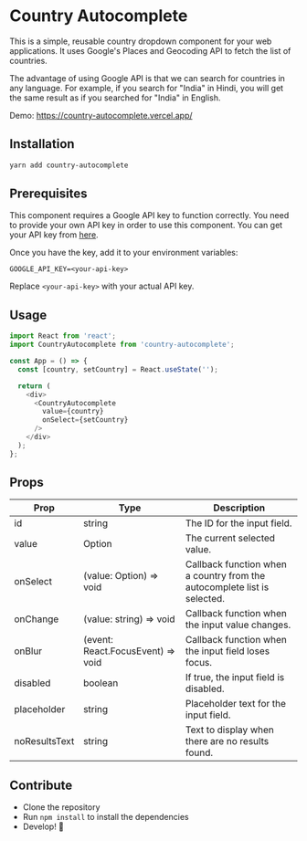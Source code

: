# Country Autocomplete

This is a simple, reusable country dropdown component for your web applications. It uses Google's Places and Geocoding API to fetch the list of countries. 

The advantage of using Google API is that we can search for countries in any language. For example, if you search for "India" in Hindi, you will get the same result as if you searched for "India" in English.

Demo: https://country-autocomplete.vercel.app/

## Installation

```sh
yarn add country-autocomplete
```

## Prerequisites

This component requires a Google API key to function correctly. You need to provide your own API key in order to use this component. You can get your API key from [here](https://developers.google.com/places/web-service/get-api-key).

Once you have the key, add it to your environment variables:

```
GOOGLE_API_KEY=<your-api-key>
```

Replace `<your-api-key>` with your actual API key.

## Usage

```js
import React from 'react';
import CountryAutocomplete from 'country-autocomplete';

const App = () => {
  const [country, setCountry] = React.useState('');

  return (
    <div>
      <CountryAutocomplete
        value={country}
        onSelect={setCountry}
      />
    </div>
  );
};
```

## Props

| Prop | Type | Description |
| --- | --- | --- |
| id | string | The ID for the input field. |
| value | Option | The current selected value. |
| onSelect | (value: Option) => void | Callback function when a country from the autocomplete list is selected. |
| onChange | (value: string) => void | Callback function when the input value changes. |
| onBlur | (event: React.FocusEvent) => void | Callback function when the input field loses focus. |
| disabled | boolean | If true, the input field is disabled. |
| placeholder | string | Placeholder text for the input field. |
| noResultsText | string | Text to display when there are no results found. |

## Contribute

- Clone the repository
- Run `npm install` to install the dependencies
- Develop! 🎉